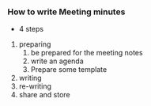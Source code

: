 ### How to write Meeting minutes 

- 4 steps 

1. preparing 
	1. be prepared for the meeting notes
	2. write an agenda
	3. Prepare some template
2. writing
3. re-writing
4. share and store 